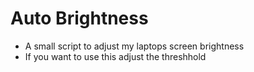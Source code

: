 # Auto Brightness
- A small script to adjust my laptops screen brightness
- If you want to use this adjust the threshhold
